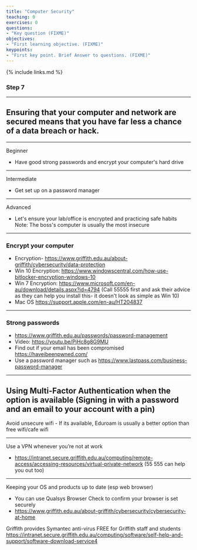 ```yaml
---
title: "Computer Security"
teaching: 0
exercises: 0
questions:
- "Key question (FIXME)"
objectives:
- "First learning objective. (FIXME)"
keypoints:
- "First key point. Brief Answer to questions. (FIXME)"
---
```


{% include links.md %}

### Step 7

---
## Ensuring that your computer and network are secured means that you have far less a chance of a data breach or hack. 
---

Beginner
* Have good strong passwords and encrypt your computer's hard drive
---
Intermediate
* Get set up on a password manager
---
Advanced
* Let's ensure your lab/office is encrypted and practicing safe habits
Note:
The boss's computer is usually the most insecure
---
### Encrypt your computer
* Encryption- https://www.griffith.edu.au/about-griffith/cybersecurity/data-protection
* Win 10 Encryption: https://www.windowscentral.com/how-use-bitlocker-encryption-windows-10
* Win 7 Encryption: https://www.microsoft.com/en-au/download/details.aspx?id=4794 (Call 55555 first and ask their advice as they can help you install this- it doesn't look as simple as Win 10)
* Mac OS https://support.apple.com/en-au/HT204837
---
### Strong passwords
* https://www.griffith.edu.au/passwords/password-management
* Video: https://youtu.be/PjHc8g8G9MU
* Find out if your email has been compromised https://haveibeenpwned.com/
* Use a password manager such as https://www.lastpass.com/business-password-manager
---
Using Multi-Factor Authentication when the option is available (Signing in with a password and an email to your account with a pin)
---
Avoid unsecure wifi - If its available, Eduroam is usually a better option than free wifi/cafe wifi

---
Use a VPN whenever you’re not at work
* https://intranet.secure.griffith.edu.au/computing/remote-access/accessing-resources/virtual-private-network (55 555 can help you out too)
---
Keeping your OS and products up to date (esp web browser)
* You can use Qualsys Browser Check to confirm your browser is set securely
* https://www.griffith.edu.au/about-griffith/cybersecurity/cybersecurity-at-home

Griffith provides Symantec anti-virus FREE for Griffith staff and students https://intranet.secure.griffith.edu.au/computing/software/self-help-and-support/software-download-service4
 

